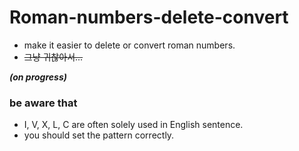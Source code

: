 # Roman-numbers-delete-convert


- make it easier to delete or convert roman numbers.
- ~~그냥 귀찮아서...~~

***(on progress)***


### be aware that
- I, V, X, L, C are often solely used in English sentence.
- you should set the pattern correctly.



